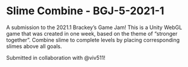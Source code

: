 # Slime Combine - BGJ-5-2021-1

A submission to the 2021.1 Brackey’s Game Jam!
This is a Unity WebGL game that was created in one week, based on the theme of “stronger together”.
Combine slime to complete levels by placing corresponding slimes above all goals.

Submitted in collaboration with @viv511! 
